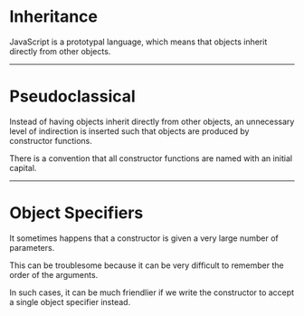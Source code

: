# Inheritance

JavaScript is a prototypal language, which means that objects inherit directly from other objects.

---

# Pseudoclassical

Instead of having objects inherit directly from other objects, an unnecessary level of indirection is inserted such that objects are produced by constructor functions.

There is a convention that all constructor functions are named with an initial capital.

---

# Object Specifiers

It sometimes happens that a constructor is given a very large number of parameters.

This can be troublesome because it can be very difficult to remember the order of the arguments.

In such cases, it can be much friendlier if we write the constructor to accept a single object specifier instead.




